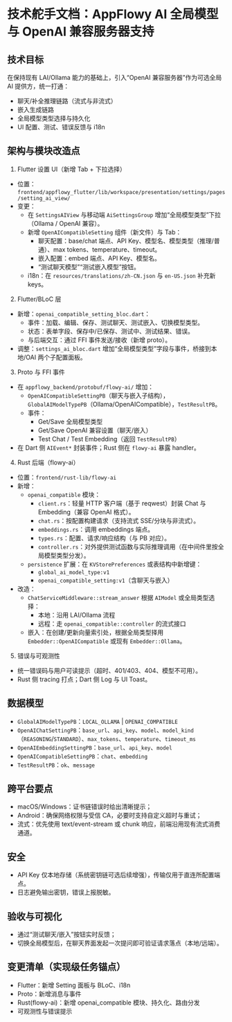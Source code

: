 # 技术舵手文档：AppFlowy AI 全局模型与 OpenAI 兼容服务器支持

## 技术目标
在保持现有 LAI/Ollama 能力的基础上，引入“OpenAI 兼容服务器”作为可选全局 AI 提供方，统一打通：
- 聊天/补全推理链路（流式与非流式）
- 嵌入生成链路
- 全局模型类型选择与持久化
- UI 配置、测试、错误反馈与 i18n

## 架构与模块改造点

1) Flutter 设置 UI（新增 Tab + 下拉选择）
- 位置：`frontend/appflowy_flutter/lib/workspace/presentation/settings/pages/setting_ai_view/`
- 变更：
  - 在 `SettingsAIView` 与移动端 `AiSettingsGroup` 增加“全局模型类型”下拉（Ollama / OpenAI 兼容）。
  - 新增 `OpenAICompatibleSetting` 组件（新文件）与 Tab：
    - 聊天配置：base/chat 端点、API Key、模型名、模型类型（推理/普通）、max tokens、temperature、timeout。
    - 嵌入配置：embed 端点、API Key、模型名。
    - “测试聊天模型”“测试嵌入模型”按钮。
  - i18n：在 `resources/translations/zh-CN.json` 与 `en-US.json` 补充新 keys。

2) Flutter/BLoC 层
- 新增：`openai_compatible_setting_bloc.dart`：
  - 事件：加载、编辑、保存、测试聊天、测试嵌入、切换模型类型。
  - 状态：表单字段、保存中/已保存、测试中、测试结果、错误。
  - 与后端交互：通过 FFI 事件发送/接收（新增 proto）。
- 调整：`settings_ai_bloc.dart` 增加“全局模型类型”字段与事件，桥接到本地/OAI 两个子配置面板。

3) Proto 与 FFI 事件
- 在 `appflowy_backend/protobuf/flowy-ai/` 增加：
  - `OpenAICompatibleSettingPB`（聊天与嵌入子结构），`GlobalAIModelTypePB`（Ollama/OpenAICompatible），`TestResultPB`。
  - 事件：
    - Get/Save 全局模型类型
    - Get/Save OpenAI 兼容设置（聊天/嵌入）
    - Test Chat / Test Embedding（返回 `TestResultPB`）
- 在 Dart 侧 `AIEvent*` 封装事件；Rust 侧在 `flowy-ai` 暴露 handler。

4) Rust 后端（flowy-ai）
- 位置：`frontend/rust-lib/flowy-ai`
- 新增：
  - `openai_compatible` 模块：
    - `client.rs`：轻量 HTTP 客户端（基于 reqwest）封装 Chat 与 Embedding（兼容 OpenAI 格式）。
    - `chat.rs`：按配置构建请求（支持流式 SSE/分块与非流式）。
    - `embeddings.rs`：调用 embeddings 端点。
    - `types.rs`：配置、请求/响应结构（与 PB 对应）。
    - `controller.rs`：对外提供测试函数与实际推理调用（在中间件里按全局模型类型分发）。
  - `persistence` 扩展：在 `KVStorePreferences` 或表结构中新增键：
    - `global_ai_model_type:v1`
    - `openai_compatible_setting:v1`（含聊天与嵌入）
- 改造：
  - `ChatServiceMiddleware::stream_answer` 根据 `AIModel` 或全局类型选择：
    - 本地：沿用 LAI/Ollama 流程
    - 远程：走 `openai_compatible::controller` 的流式接口
  - 嵌入：在创建/更新向量索引处，根据全局类型择用 `Embedder::OpenAICompatible` 或现有 `Embedder::Ollama`。

5) 错误与可观测性
- 统一错误码与用户可读提示（超时、401/403、404、模型不可用）。
- Rust 侧 tracing 打点；Dart 侧 Log 与 UI Toast。

## 数据模型
- `GlobalAIModelTypePB`：`LOCAL_OLLAMA` | `OPENAI_COMPATIBLE`
- `OpenAIChatSettingPB`：`base_url`、`api_key`、`model`、`model_kind`（`REASONING`/`STANDARD`）、`max_tokens`、`temperature`、`timeout_ms`
- `OpenAIEmbeddingSettingPB`：`base_url`、`api_key`、`model`
- `OpenAICompatibleSettingPB`：`chat`、`embedding`
- `TestResultPB`：`ok`、`message`

## 跨平台要点
- macOS/Windows：证书链错误时给出清晰提示；
- Android：确保网络权限与受信 CA，必要时支持自定义超时与重试；
- 流式：优先使用 text/event-stream 或 chunk 响应，前端沿用现有流式消费通道。

## 安全
- API Key 仅本地存储（系统密钥链可选后续增强），传输仅用于直连所配置端点。
- 日志避免输出密钥，错误上报脱敏。

## 验收与可视化
- 通过“测试聊天/嵌入”按钮实时反馈；
- 切换全局模型后，在聊天界面发起一次提问即可验证请求落点（本地/远端）。

## 变更清单（实现级任务锚点）
- Flutter：新增 Setting 面板与 BLoC、i18n
- Proto：新增消息与事件
- Rust(flowy-ai)：新增 openai_compatible 模块、持久化、路由分发
- 可观测性与错误提示


